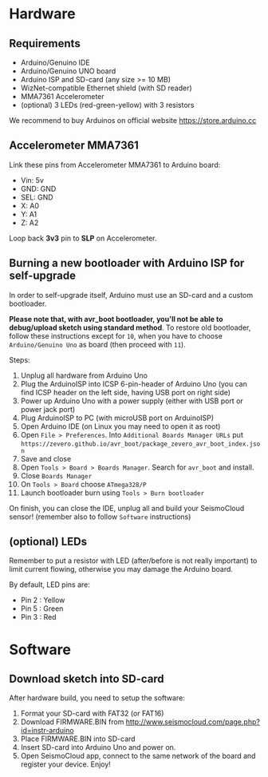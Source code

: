 
# Hardware

## Requirements

* Arduino/Genuino IDE
* Arduino/Genuino UNO board
* Arduino ISP and SD-card (any size >= 10 MB)
* WizNet-compatible Ethernet shield (with SD reader)
* MMA7361 Accelerometer
* (optional) 3 LEDs (red-green-yellow) with 3 resistors

We recommend to buy Arduinos on official website https://store.arduino.cc

## Accelerometer MMA7361

Link these pins from Accelerometer MMA7361 to Arduino board:

* Vin: 5v
* GND: GND
* SEL: GND
* X: A0
* Y: A1
* Z: A2

Loop back **3v3** pin to **SLP** on Accelerometer.

## Burning a new bootloader with Arduino ISP for self-upgrade

In order to self-upgrade itself, Arduino must use an SD-card and a custom bootloader.

**Please note that, with avr_boot bootloader, you'll not be able to debug/upload sketch using standard method**.
To restore old bootloader, follow these instructions except for `10`, when you have to
choose `Arduino/Genuino Uno` as board (then proceed with `11`).

Steps:

1. Unplug all hardware from Arduino Uno
2. Plug the ArduinoISP into ICSP 6-pin-header of Arduino Uno (you can find ICSP
	header on the left side, having USB port on right side)
3. Power up Arduino Uno with a power supply (either with USB port or power jack port)
4. Plug ArduinoISP to PC (with microUSB port on ArduinoISP)
5. Open Arduino IDE (on Linux you may need to open it as root)
6. Open `File > Preferences`. Into `Additional Boards Manager URLs` put `https://zevero.github.io/avr_boot/package_zevero_avr_boot_index.json`
7. Save and close
8. Open `Tools > Board > Boards Manager`. Search for `avr_boot` and install.
9. Close `Boards Manager`
10. On `Tools > Board` choose `ATmega328/P`
11. Launch bootloader burn using `Tools > Burn bootloader`

On finish, you can close the IDE, unplug all and build your SeismoCloud sensor! (remember also to follow `Software` instructions)

## (optional) LEDs

Remember to put a resistor with LED (after/before is not really important) to limit
current flowing, otherwise you may damage the Arduino board.

By default, LED pins are:

* Pin 2 : Yellow
* Pin 5 : Green
* Pin 3 : Red

# Software

## Download sketch into SD-card

After hardware build, you need to setup the software:

1. Format your SD-card with FAT32 (or FAT16)
2. Download FIRMWARE.BIN from http://www.seismocloud.com/page.php?id=instr-arduino
3. Place FIRMWARE.BIN into SD-card
4. Insert SD-card into Arduino Uno and power on.
5. Open SeismoCloud app, connect to the same network of the board and register your device. Enjoy!
